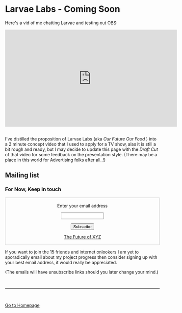 
# Larvae Labs - Coming Soon


Here's a vid of me chatting Larvae and testing out OBS:

<iframe width="560" height="315" src="https://www.youtube-nocookie.com/embed/4p2Mkdyvbl0" frameborder="0" allow="accelerometer; autoplay; encrypted-media; gyroscope; picture-in-picture" allowfullscreen></iframe>

<br/>
<br/>

I've distilled the proposition of Larvae Labs (aka _Our Future Our Food_ ) into a 2 minute concept video that I used to apply for a TV show, alas it is still a bit rough and ready, but I may decide to update this page with the _Draft Cut_ of that video for some feedback on the presentation style. (There may be a place in this world for Advertising folks after all..!)

## Mailing list

### For Now, Keep in touch

<form style="border:1px solid #ccc;padding:3px;text-align:center;" action="https://tinyletter.com/nickth" method="post" target="popupwindow" onsubmit="window.open('https://tinyletter.com/nickth', 'popupwindow', 'scrollbars=yes,width=800,height=600');return true"><p><label for="tlemail">Enter your email address</label></p><p><input type="text" style="width:140px" name="email" id="tlemail" /></p><input type="hidden" value="1" name="embed"/><input type="submit" value="Subscribe" /><p><a href="https://tinyletter.com/nickth" target="_blank">The Future of XYZ</a></p></form>

If you want to join the 15 friends and internet onlookers I am yet to sporadically email about my project progress
then consider signing up with your best email address, it would really be appreciated.


<!-- If you would like to keep track with me and my [4-part quest](https://nikipedia.xyz/#aims), consider signing up with your best email address here. The choice of how and when to engage is entirely yours. -->

(The emails will have unsubscribe links should you later change your mind.)

<!-- Sort out a Plugin for lowercase to Upper case  URL redirects (or vice versa would be the common standard)

https://github.com/jekyll/jekyll-redirect-from -->

<br/>

***

<br/>

[Go to Homepage](https://nikipedia.xyz/)
